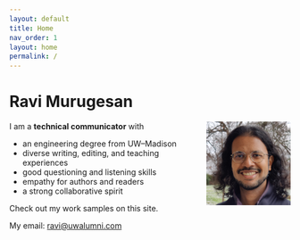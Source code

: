 ```yaml
---
layout: default
title: Home
nav_order: 1
layout: home
permalink: /
---
```


# Ravi Murugesan

<img style="float: right; max-width: 30%; margin-left:15px;" src="images/Photograph.jpg">

I am a **technical communicator** with

- an engineering degree from UW&ndash;Madison
- diverse writing, editing, and teaching experiences
- good questioning and listening skills
- empathy for authors and readers
- a strong collaborative spirit

Check out my work samples on this site.

My email: <ravi@uwalumni.com>
